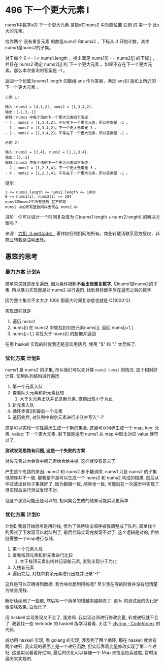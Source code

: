 # 496 下一个更大元素 I

nums1中数字x的 下一个更大元素 是指x在nums2 中对应位置 右侧 的 第一个 比x大的元素。

给你两个 没有重复元素 的数组nums1 和nums2 ，下标从 0 开始计数，其中nums1是nums2的子集。

对于每个 0 <= i < nums1.length ，找出满足 nums1[i] == nums2[j] 的下标 j ，并且在 nums2 确定 nums2[j] 的 下一个更大元素 。如果不存在下一个更大元素，那么本次查询的答案是 -1 。

返回一个长度为nums1.length 的数组 ans 作为答案，满足 ans[i] 是如上所述的 下一个更大元素 。

```
示例 1：

输入：nums1 = [4,1,2], nums2 = [1,3,4,2].
输出：[-1,3,-1]
解释：nums1 中每个值的下一个更大元素如下所述：
- 4 ，nums2 = [1,3,4,2]。不存在下一个更大元素，所以答案是 -1 。
- 1 ，nums2 = [1,3,4,2]。下一个更大元素是 3 。
- 2 ，nums2 = [1,3,4,2]。不存在下一个更大元素，所以答案是 -1 。

示例 2：

输入：nums1 = [2,4], nums2 = [1,2,3,4].
输出：[3,-1]
解释：nums1 中每个值的下一个更大元素如下所述：
- 2 ，nums2 = [1,2,3,4]。下一个更大元素是 3 。
- 4 ，nums2 = [1,2,3,4]。不存在下一个更大元素，所以答案是 -1 。
```


提示：
```
1 <= nums1.length <= nums2.length <= 1000
0 <= nums1[i], nums2[i] <= 104
nums1和nums2中所有整数 互不相同
nums1 中的所有整数同样出现在 nums2 中
```

进阶：你可以设计一个时间复杂度为 O(nums1.length + nums2.length) 的解决方案吗？

来源：[力扣（LeetCode）](https://leetcode-cn.com/problems/next-greater-element-i) 著作权归领扣网络所有。商业转载请联系官方授权，非商业转载请注明出处。

## 愚笨的思考

### 暴力方案 计划A

简单来说就是反复遍历, 因为条件限制**不会出现重复数字**, 切nums1是nums2的子集. 所以暴力实现就是对 nums2 进行遍历, 找到目标数字后在遍历之后的数字.

因为整个集合不太大才 1000 那最大时间复杂度也就是 O(1000^2).

实现流程就是
1. 遍历 nums1
2. nums[i] 在 nums2 中查找到对应元素nums[j], 返回 nums[j+1,]
3. nums[j+1,] 寻找大于 nums[i] 的数据并返回

在用 haskell 实现的时候我还是喜欢用括号, 使用 "$" 和 "." 太恐怖了.

### 优化方案 计划B

nums1 是 nums2 的子集, 所以我们可以先计算 `nums2 nums2` 的情况, 这个相对好计算. 使用队列结构进行遍历

1. 第一个元素入队
2. 查看队头元素和新元素比较
    1. 大于头元素出队并记录新元素, 直到出现小于为止
3. 新元素入队
4. 循环步骤2到最后一个元素
6. 遍历完后, 对队列中剩余元素进行出队并写入"-1"

这是可以实现一次性遍历生成一个新的集合, 这里可以同步生成一个 map, key: 元素, value: 下一个更大元素. 剩下就是遍历 nums1 从 map 中取出对应 value 就可以了.

**测试发现思路有问题, 这是一个失败的方案**

对头元素过大会将中间元素给合给并掉, 这样就没有意义了.

产生这个思路的原因. nums1 和 nums2 都不能调序, nums1 只是 nums2 的子集但顺序并不一致. 那我是不是可以生成一个 nums2 和 nums2 构成的结果, 然后从中过滤出目标子集就好了. 因为数据一致, 顺序也一致, 可能就在一次遍历中实现了. 但实现后进行测试发现不对.

但这个思路可能还是可以的, 相同集合生成的结果可能实现更简单.

### 优化方案 计划C

计划B 我最开始思考是用的栈, 但为了保持输出顺序被我调整成了队列, 简单找个列表试了下发现可以就队列了, 最后代码实现完发现不对了. 这个逻辑是对的, 但依旧需要一个map进行存储.

1. 第一个元素入栈
2. 查看栈顶元素和新元素进行比较
    1. 大于栈顶元素出栈并记录新元素, 直到出现小于为止
3. 入栈新元素
4. 遍历完后, 对栈中剩余元素进行出栈并记录"-1"

这样是可以正确得到数据. 我为啥会想到用栈呢? 至少我在写的时候并没有想清楚为啥会用栈.

断断续续刷了一些题, 然后写一个简单的栈越来越熟练了. 跑 lc 的测试我的优化好像没啥效果, 白优化了.

用 haskell 实现发现又不会了, 蛋疼啊. 我实现必须进行修改变量, 转成递归就不会了. 我要找一些 leetcode 的 haskell 版学习看看. 关注下 [clyring - Codeforces](https://codeforces.com/profile/clyring) 的代码.

成功用 haskell 实现, 看 golang 的实现, 涉及到了两个循环, 那在 haskell 就会有两个递归. 我实现的表面上是一个递归函数, 但实际靠着变量修改实现了第二个递归. 这是实现看着好烂啊, 最后的优化可以存储一个 Map 来提高检索速度, 暂时用遍历来实现吧.


